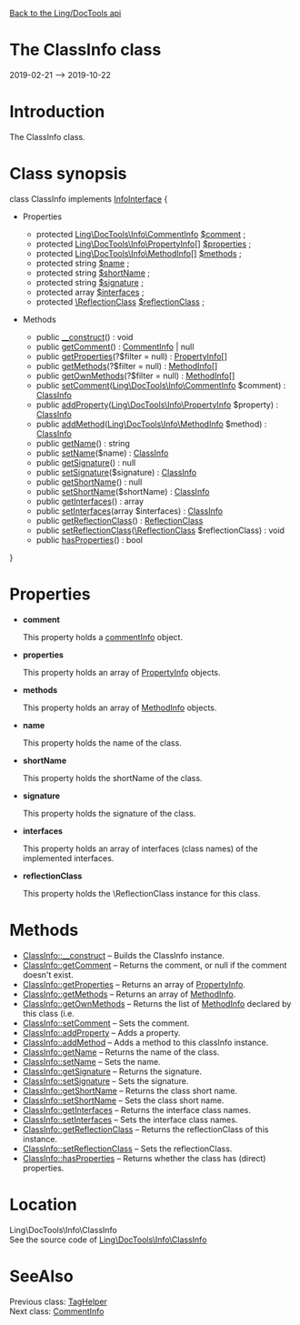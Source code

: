[Back to the Ling/DocTools api](https://github.com/lingtalfi/DocTools/blob/master/doc/api/Ling/DocTools.md)



The ClassInfo class
================
2019-02-21 --> 2019-10-22






Introduction
============

The ClassInfo class.



Class synopsis
==============


class <span class="pl-k">ClassInfo</span> implements [InfoInterface](https://github.com/lingtalfi/DocTools/blob/master/doc/api/Ling/DocTools/Info/InfoInterface.md) {

- Properties
    - protected [Ling\DocTools\Info\CommentInfo](https://github.com/lingtalfi/DocTools/blob/master/doc/api/Ling/DocTools/Info/CommentInfo.md) [$comment](#property-comment) ;
    - protected [Ling\DocTools\Info\PropertyInfo[]](https://github.com/lingtalfi/DocTools/blob/master/doc/api/Ling/DocTools/Info/PropertyInfo.md) [$properties](#property-properties) ;
    - protected [Ling\DocTools\Info\MethodInfo[]](https://github.com/lingtalfi/DocTools/blob/master/doc/api/Ling/DocTools/Info/MethodInfo.md) [$methods](#property-methods) ;
    - protected string [$name](#property-name) ;
    - protected string [$shortName](#property-shortName) ;
    - protected string [$signature](#property-signature) ;
    - protected array [$interfaces](#property-interfaces) ;
    - protected [\ReflectionClass](http://php.net/manual/en/class.reflectionclass.php) [$reflectionClass](#property-reflectionClass) ;

- Methods
    - public [__construct](https://github.com/lingtalfi/DocTools/blob/master/doc/api/Ling/DocTools/Info/ClassInfo/__construct.md)() : void
    - public [getComment](https://github.com/lingtalfi/DocTools/blob/master/doc/api/Ling/DocTools/Info/ClassInfo/getComment.md)() : [CommentInfo](https://github.com/lingtalfi/DocTools/blob/master/doc/api/Ling/DocTools/Info/CommentInfo.md) | null
    - public [getProperties](https://github.com/lingtalfi/DocTools/blob/master/doc/api/Ling/DocTools/Info/ClassInfo/getProperties.md)(?$filter = null) : [PropertyInfo[]](https://github.com/lingtalfi/DocTools/blob/master/doc/api/Ling/DocTools/Info/PropertyInfo.md)
    - public [getMethods](https://github.com/lingtalfi/DocTools/blob/master/doc/api/Ling/DocTools/Info/ClassInfo/getMethods.md)(?$filter = null) : [MethodInfo[]](https://github.com/lingtalfi/DocTools/blob/master/doc/api/Ling/DocTools/Info/MethodInfo.md)
    - public [getOwnMethods](https://github.com/lingtalfi/DocTools/blob/master/doc/api/Ling/DocTools/Info/ClassInfo/getOwnMethods.md)(?$filter = null) : [MethodInfo[]](https://github.com/lingtalfi/DocTools/blob/master/doc/api/Ling/DocTools/Info/MethodInfo.md)
    - public [setComment](https://github.com/lingtalfi/DocTools/blob/master/doc/api/Ling/DocTools/Info/ClassInfo/setComment.md)([Ling\DocTools\Info\CommentInfo](https://github.com/lingtalfi/DocTools/blob/master/doc/api/Ling/DocTools/Info/CommentInfo.md) $comment) : [ClassInfo](https://github.com/lingtalfi/DocTools/blob/master/doc/api/Ling/DocTools/Info/ClassInfo.md)
    - public [addProperty](https://github.com/lingtalfi/DocTools/blob/master/doc/api/Ling/DocTools/Info/ClassInfo/addProperty.md)([Ling\DocTools\Info\PropertyInfo](https://github.com/lingtalfi/DocTools/blob/master/doc/api/Ling/DocTools/Info/PropertyInfo.md) $property) : [ClassInfo](https://github.com/lingtalfi/DocTools/blob/master/doc/api/Ling/DocTools/Info/ClassInfo.md)
    - public [addMethod](https://github.com/lingtalfi/DocTools/blob/master/doc/api/Ling/DocTools/Info/ClassInfo/addMethod.md)([Ling\DocTools\Info\MethodInfo](https://github.com/lingtalfi/DocTools/blob/master/doc/api/Ling/DocTools/Info/MethodInfo.md) $method) : [ClassInfo](https://github.com/lingtalfi/DocTools/blob/master/doc/api/Ling/DocTools/Info/ClassInfo.md)
    - public [getName](https://github.com/lingtalfi/DocTools/blob/master/doc/api/Ling/DocTools/Info/ClassInfo/getName.md)() : string
    - public [setName](https://github.com/lingtalfi/DocTools/blob/master/doc/api/Ling/DocTools/Info/ClassInfo/setName.md)($name) : [ClassInfo](https://github.com/lingtalfi/DocTools/blob/master/doc/api/Ling/DocTools/Info/ClassInfo.md)
    - public [getSignature](https://github.com/lingtalfi/DocTools/blob/master/doc/api/Ling/DocTools/Info/ClassInfo/getSignature.md)() : null
    - public [setSignature](https://github.com/lingtalfi/DocTools/blob/master/doc/api/Ling/DocTools/Info/ClassInfo/setSignature.md)($signature) : [ClassInfo](https://github.com/lingtalfi/DocTools/blob/master/doc/api/Ling/DocTools/Info/ClassInfo.md)
    - public [getShortName](https://github.com/lingtalfi/DocTools/blob/master/doc/api/Ling/DocTools/Info/ClassInfo/getShortName.md)() : null
    - public [setShortName](https://github.com/lingtalfi/DocTools/blob/master/doc/api/Ling/DocTools/Info/ClassInfo/setShortName.md)($shortName) : [ClassInfo](https://github.com/lingtalfi/DocTools/blob/master/doc/api/Ling/DocTools/Info/ClassInfo.md)
    - public [getInterfaces](https://github.com/lingtalfi/DocTools/blob/master/doc/api/Ling/DocTools/Info/ClassInfo/getInterfaces.md)() : array
    - public [setInterfaces](https://github.com/lingtalfi/DocTools/blob/master/doc/api/Ling/DocTools/Info/ClassInfo/setInterfaces.md)(array $interfaces) : [ClassInfo](https://github.com/lingtalfi/DocTools/blob/master/doc/api/Ling/DocTools/Info/ClassInfo.md)
    - public [getReflectionClass](https://github.com/lingtalfi/DocTools/blob/master/doc/api/Ling/DocTools/Info/ClassInfo/getReflectionClass.md)() : [ReflectionClass](http://php.net/manual/en/class.reflectionclass.php)
    - public [setReflectionClass](https://github.com/lingtalfi/DocTools/blob/master/doc/api/Ling/DocTools/Info/ClassInfo/setReflectionClass.md)([\ReflectionClass](http://php.net/manual/en/class.reflectionclass.php) $reflectionClass) : void
    - public [hasProperties](https://github.com/lingtalfi/DocTools/blob/master/doc/api/Ling/DocTools/Info/ClassInfo/hasProperties.md)() : bool

}




Properties
=============

- <span id="property-comment"><b>comment</b></span>

    This property holds a [commentInfo](https://github.com/lingtalfi/DocTools/blob/master/doc/api/Ling/DocTools/Info/CommentInfo.md) object.
    
    

- <span id="property-properties"><b>properties</b></span>

    This property holds an array of [PropertyInfo](https://github.com/lingtalfi/DocTools/blob/master/doc/api/Ling/DocTools/Info/PropertyInfo.md) objects.
    
    

- <span id="property-methods"><b>methods</b></span>

    This property holds an array of [MethodInfo](https://github.com/lingtalfi/DocTools/blob/master/doc/api/Ling/DocTools/Info/MethodInfo.md) objects.
    
    

- <span id="property-name"><b>name</b></span>

    This property holds the name of the class.
    
    

- <span id="property-shortName"><b>shortName</b></span>

    This property holds the shortName of the class.
    
    

- <span id="property-signature"><b>signature</b></span>

    This property holds the signature of the class.
    
    

- <span id="property-interfaces"><b>interfaces</b></span>

    This property holds an array of interfaces (class names) of the implemented interfaces.
    
    

- <span id="property-reflectionClass"><b>reflectionClass</b></span>

    This property holds the \ReflectionClass instance for this class.
    
    



Methods
==============

- [ClassInfo::__construct](https://github.com/lingtalfi/DocTools/blob/master/doc/api/Ling/DocTools/Info/ClassInfo/__construct.md) &ndash; Builds the ClassInfo instance.
- [ClassInfo::getComment](https://github.com/lingtalfi/DocTools/blob/master/doc/api/Ling/DocTools/Info/ClassInfo/getComment.md) &ndash; Returns the comment, or null if the comment doesn't exist.
- [ClassInfo::getProperties](https://github.com/lingtalfi/DocTools/blob/master/doc/api/Ling/DocTools/Info/ClassInfo/getProperties.md) &ndash; Returns an array of [PropertyInfo](https://github.com/lingtalfi/DocTools/blob/master/doc/api/Ling/DocTools/Info/PropertyInfo.md).
- [ClassInfo::getMethods](https://github.com/lingtalfi/DocTools/blob/master/doc/api/Ling/DocTools/Info/ClassInfo/getMethods.md) &ndash; Returns an array of [MethodInfo](https://github.com/lingtalfi/DocTools/blob/master/doc/api/Ling/DocTools/Info/MethodInfo.md).
- [ClassInfo::getOwnMethods](https://github.com/lingtalfi/DocTools/blob/master/doc/api/Ling/DocTools/Info/ClassInfo/getOwnMethods.md) &ndash; Returns the list of [MethodInfo](https://github.com/lingtalfi/DocTools/blob/master/doc/api/Ling/DocTools/Info/MethodInfo.md) declared by this class (i.e.
- [ClassInfo::setComment](https://github.com/lingtalfi/DocTools/blob/master/doc/api/Ling/DocTools/Info/ClassInfo/setComment.md) &ndash; Sets the comment.
- [ClassInfo::addProperty](https://github.com/lingtalfi/DocTools/blob/master/doc/api/Ling/DocTools/Info/ClassInfo/addProperty.md) &ndash; Adds a property.
- [ClassInfo::addMethod](https://github.com/lingtalfi/DocTools/blob/master/doc/api/Ling/DocTools/Info/ClassInfo/addMethod.md) &ndash; Adds a method to this classInfo instance.
- [ClassInfo::getName](https://github.com/lingtalfi/DocTools/blob/master/doc/api/Ling/DocTools/Info/ClassInfo/getName.md) &ndash; Returns the name of the class.
- [ClassInfo::setName](https://github.com/lingtalfi/DocTools/blob/master/doc/api/Ling/DocTools/Info/ClassInfo/setName.md) &ndash; Sets the name.
- [ClassInfo::getSignature](https://github.com/lingtalfi/DocTools/blob/master/doc/api/Ling/DocTools/Info/ClassInfo/getSignature.md) &ndash; Returns the signature.
- [ClassInfo::setSignature](https://github.com/lingtalfi/DocTools/blob/master/doc/api/Ling/DocTools/Info/ClassInfo/setSignature.md) &ndash; Sets the signature.
- [ClassInfo::getShortName](https://github.com/lingtalfi/DocTools/blob/master/doc/api/Ling/DocTools/Info/ClassInfo/getShortName.md) &ndash; Returns the class short name.
- [ClassInfo::setShortName](https://github.com/lingtalfi/DocTools/blob/master/doc/api/Ling/DocTools/Info/ClassInfo/setShortName.md) &ndash; Sets the class short name.
- [ClassInfo::getInterfaces](https://github.com/lingtalfi/DocTools/blob/master/doc/api/Ling/DocTools/Info/ClassInfo/getInterfaces.md) &ndash; Returns the interface class names.
- [ClassInfo::setInterfaces](https://github.com/lingtalfi/DocTools/blob/master/doc/api/Ling/DocTools/Info/ClassInfo/setInterfaces.md) &ndash; Sets the interface class names.
- [ClassInfo::getReflectionClass](https://github.com/lingtalfi/DocTools/blob/master/doc/api/Ling/DocTools/Info/ClassInfo/getReflectionClass.md) &ndash; Returns the reflectionClass of this instance.
- [ClassInfo::setReflectionClass](https://github.com/lingtalfi/DocTools/blob/master/doc/api/Ling/DocTools/Info/ClassInfo/setReflectionClass.md) &ndash; Sets the reflectionClass.
- [ClassInfo::hasProperties](https://github.com/lingtalfi/DocTools/blob/master/doc/api/Ling/DocTools/Info/ClassInfo/hasProperties.md) &ndash; Returns whether the class has (direct) properties.





Location
=============
Ling\DocTools\Info\ClassInfo<br>
See the source code of [Ling\DocTools\Info\ClassInfo](https://github.com/lingtalfi/DocTools/blob/master/Info/ClassInfo.php)



SeeAlso
==============
Previous class: [TagHelper](https://github.com/lingtalfi/DocTools/blob/master/doc/api/Ling/DocTools/Helper/TagHelper.md)<br>Next class: [CommentInfo](https://github.com/lingtalfi/DocTools/blob/master/doc/api/Ling/DocTools/Info/CommentInfo.md)<br>
